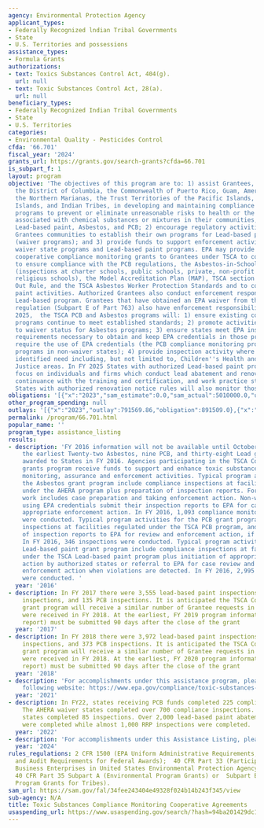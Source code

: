 ```yaml
---
agency: Environmental Protection Agency
applicant_types:
- Federally Recognized lndian Tribal Governments
- State
- U.S. Territories and possessions
assistance_types:
- Formula Grants
authorizations:
- text: Toxics Substances Control Act, 404(g).
  url: null
- text: Toxic Substances Control Act, 28(a).
  url: null
beneficiary_types:
- Federally Recognized Indian Tribal Governments
- State
- U.S. Territories
categories:
- Environmental Quality - Pesticides Control
cfda: '66.701'
fiscal_year: '2024'
grants_url: https://grants.gov/search-grants?cfda=66.701
is_subpart_f: 1
layout: program
objective: 'The objectives of this program are to: 1) assist Grantees, including States,
  the District of Columbia, the Commonwealth of Puerto Rico, Guam, America Samoa,
  the Northern Marianas, the Trust Territories of the Pacific Islands, the Virgin
  Islands, and Indian Tribes, in developing and maintaining compliance monitoring
  programs to prevent or eliminate unreasonable risks to health or the environment
  associated with chemical substances or mixtures in their communities, specifically
  Lead-based paint, Asbestos, and PCB; 2) encourage regulatory activities within the
  Grantees communities to establish their own programs for Lead-based paint and Asbestos
  (waiver programs); and 3) provide funds to support enforcement activities for Asbestos
  waiver state programs and Lead-based paint programs. EPA may provide funding for
  cooperative compliance monitoring grants to Grantees under TSCA to conduct inspections
  to ensure compliance with the PCB regulations, the Asbestos-in-Schools requirements
  (inspections at charter schools, public schools, private, non-profit schools and
  religious schools), the Model Accreditation Plan (MAP), TSCA section 6 Ban and Phase
  Out Rule, and the TSCA Asbestos Worker Protection Standards and to conduct Lead-based
  paint activities. Authorized Grantees also conduct enforcement responses for the
  Lead-based program. Grantees that have obtained an EPA waiver from the Asbestos
  regulation (Subpart E of Part 763) also have enforcement responsibilities. In FY
  2025,  the TSCA PCB and Asbestos programs will: 1) ensure existing compliance monitoring
  programs continue to meet established standards; 2) promote activities that lead
  to waiver status for Asbestos programs; 3) ensure states meet EPA inspector training
  requirements necessary to obtain and keep EPA credentials in those programs which
  require the use of EPA credentials (the PCB compliance monitoring programs and Asbestos
  programs in non-waiver states); 4) provide inspection activity where there is an
  identified need including, but not limited to, Children''s Health and Environmental
  Justice areas. In FY 2025 States with authorized Lead-based paint programs will
  focus on individuals and firms which conduct lead abatement and renovation and their
  continuance with the training and certification, and work practice standards requirements.
  States with authorized renovation notice rules will also monitor those requirements.'
obligations: '[{"x":"2023","sam_estimate":0.0,"sam_actual":5010000.0,"usa_spending_actual":1138126.0},{"x":"2024","sam_estimate":0.0,"sam_actual":4760000.0,"usa_spending_actual":838418.0},{"x":"2025","sam_estimate":0.0,"sam_actual":6877000.0,"usa_spending_actual":0.0}]'
other_program_spending: null
outlays: '[{"x":"2023","outlay":791569.86,"obligation":891509.0},{"x":"2024","outlay":3824.19,"obligation":654909.0},{"x":"2025","outlay":0.0,"obligation":0.0}]'
permalink: /program/66.701.html
popular_name: ''
program_type: assistance_listing
results:
- description: 'FY 2016 information will not be available until October 1, 2016, at
    the earliest Twenty-two Asbestos, nine PCB, and thirty-eight Lead grants were
    awarded to States in FY 2016. Agencies participating in the TSCA Compliance Monitoring
    grants program receive funds to support and enhance toxic substance compliance
    monitoring, assurance and enforcement activities. Typical program activities for
    the Asbestos grant program include compliance inspections at facilities regulated
    under the AHERA program plus preparation of inspection reports. For waiver states,
    work includes case preparation and taking enforcement action. Non-waiver states
    using EPA credentials submit their inspection reports to EPA for case review and
    appropriate enforcement action. In FY 2016, 1,093 compliance monitoring inspections
    were conducted. Typical program activities for the PCB grant program include compliance
    inspections at facilities regulated under the TSCA PCB program, and submission
    of inspection reports to EPA for review and enforcement action, if appropriate.
    In FY 2016, 346 inspections were conducted. Typical program activities for the
    Lead-based paint grant program include compliance inspections at facilities regulated
    under the TSCA Lead-based paint program plus initiation of appropriate enforcement
    action by authorized states or referral to EPA for case review and appropriate
    enforcement action when violations are detected. In FY 2016, 2,995 inspections
    were conducted. '
  year: '2016'
- description: In FY 2017 there were 3,555 lead-based paint inspections, 427 AHERA
    inspections, and 135 PCB inspections. It is anticipated the TSCA Compliance Monitoring
    grant program will receive a similar number of Grantee requests in FY 2019 as
    were received in FY 2018. At the earliest, FY 2019 program information (end-of-year
    report) must be submitted 90 days after the close of the grant
  year: '2017'
- description: In FY 2018 there were 3,972 lead-based paint inspections, 1,117 AHERA
    inspections, and 373 PCB inspections. It is anticipated the TSCA Compliance Monitoring
    grant program will receive a similar number of Grantee requests in FY 2020 as
    were received in FY 2018. At the earliest, FY 2020 program information (end-of-year
    report) must be submitted 90 days after the close of the grant
  year: '2018'
- description: 'For accomplishments under this assistance program, please visit the
    following website: https://www.epa.gov/compliance/toxic-substances-control-act-tsca-compliance-monitoring.'
  year: '2021'
- description: In FY22, states receiving PCB funds completed 225 compliance inspections.
    The AHERA waiver states completed over 700 compliance inspections. AHERA non-waiver
    states completed 85 inspections. Over 2,000 lead-based paint abatement inspections
    were completed while almost 1,000 RRP inspections were completed.
  year: '2022'
- description: 'For accomplishments under this Assistance Listing, please visit: https://www.epa.gov/compliance/toxic-substances-control-act-tsca-compliance-monitoring.'
  year: '2024'
rules_regulations: 2 CFR 1500 (EPA Uniform Administrative Requirements, Cost Principles,
  and Audit Requirements for Federal Awards);  40 CFR Part 33 (Participation by Disadvantaged
  Business Enterprises in United States Environmental Protection Agency Programs);
  40 CFR Part 35 Subpart A (Environmental Program Grants) or  Subpart B (Environmental
  Program Grants for Tribes).
sam_url: https://sam.gov/fal/34fee243404e49328f024b14b243f345/view
sub-agency: N/A
title: Toxic Substances Compliance Monitoring Cooperative Agreements
usaspending_url: https://www.usaspending.gov/search/?hash=94ba201429dc14e5d32b57dbcd020c0b
---
```


